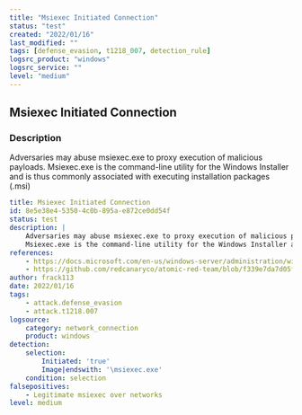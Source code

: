 ```yaml
---
title: "Msiexec Initiated Connection"
status: "test"
created: "2022/01/16"
last_modified: ""
tags: [defense_evasion, t1218_007, detection_rule]
logsrc_product: "windows"
logsrc_service: ""
level: "medium"
---
```


## Msiexec Initiated Connection

### Description

Adversaries may abuse msiexec.exe to proxy execution of malicious payloads.
Msiexec.exe is the command-line utility for the Windows Installer and is thus commonly associated with executing installation packages (.msi)


```yml
title: Msiexec Initiated Connection
id: 8e5e38e4-5350-4c0b-895a-e872ce0dd54f
status: test
description: |
    Adversaries may abuse msiexec.exe to proxy execution of malicious payloads.
    Msiexec.exe is the command-line utility for the Windows Installer and is thus commonly associated with executing installation packages (.msi)
references:
    - https://docs.microsoft.com/en-us/windows-server/administration/windows-commands/msiexec
    - https://github.com/redcanaryco/atomic-red-team/blob/f339e7da7d05f6057fdfcdd3742bfcf365fee2a9/atomics/T1218.007/T1218.007.md
author: frack113
date: 2022/01/16
tags:
    - attack.defense_evasion
    - attack.t1218.007
logsource:
    category: network_connection
    product: windows
detection:
    selection:
        Initiated: 'true'
        Image|endswith: '\msiexec.exe'
    condition: selection
falsepositives:
    - Legitimate msiexec over networks
level: medium

```
